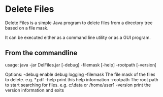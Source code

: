 Delete Files
==============

Delete Files is a simple Java program to delete files from a directory tree based on a file mask.

It can be executed either as a command line utility or as a GUI program.

From the commandline
--------------------

usage: java -jar DelFiles.jar [-debug] -filemask <File Mask> [-help] -rootpath <Path> [-version]

Options:
 -debug                  enable debug logging
 -filemask <File Mask>   The file mask of the files to delete. e.g. *.pdf
 -help                   print this help information
 -rootpath <Path>        The root path to start searching for files. e.g. c:\data or /home/user1
 -version                print the version information and exits